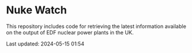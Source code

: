 # Nuke Watch

This repository includes code for retrieving the latest information available on the output of EDF nuclear power plants in the UK.

Last updated: 2024-05-15 01:54